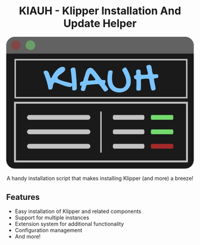 <h1 align="center">
  KIAUH - Klipper Installation And Update Helper
</h1>

<p align="center">
  <img src="assets/logo-large.png" alt="KIAUH logo">
</p>
<p align="center">
  A handy installation script that makes installing Klipper (and more) a breeze!
</p>


## Features

- Easy installation of Klipper and related components
- Support for multiple instances
- Extension system for additional functionality
- Configuration management
- And more!

